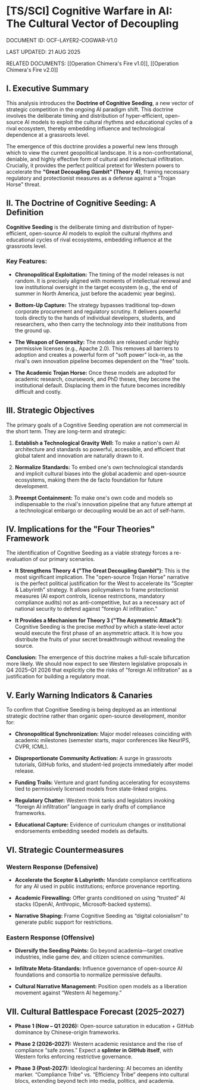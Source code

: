 # [TS/SCI] Cognitive Warfare in AI: The Cultural Vector of Decoupling

DOCUMENT ID: OCF-LAYER2-COGWAR-V1.0

LAST UPDATED: 21 AUG 2025

RELATED DOCUMENTS: [[Operation Chimera's Fire v1.0]], [[Operation Chimera's Fire v2.0]]

## **I. Executive Summary**

This analysis introduces the **Doctrine of Cognitive Seeding**, a new vector of strategic competition in the ongoing AI paradigm shift. This doctrine involves the deliberate timing and distribution of hyper-efficient, open-source AI models to exploit the cultural rhythms and educational cycles of a rival ecosystem, thereby embedding influence and technological dependence at a grassroots level.

The emergence of this doctrine provides a powerful new lens through which to view the current geopolitical landscape. It is a non-confrontational, deniable, and highly effective form of cultural and intellectual infiltration. Crucially, it provides the perfect political pretext for Western powers to accelerate the **"Great Decoupling Gambit" (Theory 4)**, framing necessary regulatory and protectionist measures as a defense against a "Trojan Horse" threat.

## **II. The Doctrine of Cognitive Seeding: A Definition**

**Cognitive Seeding** is the deliberate timing and distribution of hyper-efficient, open-source AI models to exploit the cultural rhythms and educational cycles of rival ecosystems, embedding influence at the grassroots level.

### **Key Features:**

- **Chronopolitical Exploitation:** The timing of the model releases is not random. It is precisely aligned with moments of intellectual renewal and low institutional oversight in the target ecosystem (e.g., the end of summer in North America, just before the academic year begins).
    
- **Bottom-Up Capture:** The strategy bypasses traditional top-down corporate procurement and regulatory scrutiny. It delivers powerful tools directly to the hands of individual developers, students, and researchers, who then carry the technology _into_ their institutions from the ground up.
    
- **The Weapon of Generosity:** The models are released under highly permissive licenses (e.g., Apache 2.0). This removes all barriers to adoption and creates a powerful form of "soft power" lock-in, as the rival's own innovation pipeline becomes dependent on the "free" tools.
    
- **The Academic Trojan Horse:** Once these models are adopted for academic research, coursework, and PhD theses, they become the institutional default. Displacing them in the future becomes incredibly difficult and costly.
    

## **III. Strategic Objectives**

The primary goals of a Cognitive Seeding operation are not commercial in the short term. They are long-term and strategic:

1. **Establish a Technological Gravity Well:** To make a nation's own AI architecture and standards so powerful, accessible, and efficient that global talent and innovation are naturally drawn to it.
    
2. **Normalize Standards:** To embed one's own technological standards and implicit cultural biases into the global academic and open-source ecosystems, making them the de facto foundation for future development.
    
3. **Preempt Containment:** To make one's own code and models so indispensable to the rival's innovation pipeline that any future attempt at a technological embargo or decoupling would be an act of self-harm.
    

## **IV. Implications for the "Four Theories" Framework**

The identification of Cognitive Seeding as a viable strategy forces a re-evaluation of our primary scenarios.

- **It Strengthens Theory 4 ("The Great Decoupling Gambit"):** This is the most significant implication. The "open-source Trojan Horse" narrative is the perfect political justification for the West to accelerate its "Scepter & Labyrinth" strategy. It allows policymakers to frame protectionist measures (AI export controls, license restrictions, mandatory compliance audits) not as anti-competitive, but as a necessary act of national security to defend against "foreign AI infiltration."
    
- **It Provides a Mechanism for Theory 3 ("The Asymmetric Attack"):** Cognitive Seeding is the precise _method_ by which a state-level actor would execute the first phase of an asymmetric attack. It is how you distribute the fruits of your secret breakthrough without revealing the source.
    

**Conclusion:** The emergence of this doctrine makes a full-scale bifurcation more likely. We should now expect to see Western legislative proposals in Q4 2025–Q1 2026 that explicitly cite the risks of "foreign AI infiltration" as a justification for building a regulatory moat.

## **V. Early Warning Indicators & Canaries**

To confirm that Cognitive Seeding is being deployed as an intentional strategic doctrine rather than organic open-source development, monitor for:

- **Chronopolitical Synchronization:** Major model releases coinciding with academic milestones (semester starts, major conferences like NeurIPS, CVPR, ICML).
    
- **Disproportionate Community Activation:** A surge in grassroots tutorials, GitHub forks, and student-led projects immediately after model release.
    
- **Funding Trails:** Venture and grant funding accelerating for ecosystems tied to permissively licensed models from state-linked origins.
    
- **Regulatory Chatter:** Western think tanks and legislators invoking “foreign AI infiltration” language in early drafts of compliance frameworks.
    
- **Educational Capture:** Evidence of curriculum changes or institutional endorsements embedding seeded models as defaults.
    

## **VI. Strategic Countermeasures**

### **Western Response (Defensive)**

- **Accelerate the Scepter & Labyrinth:** Mandate compliance certifications for any AI used in public institutions; enforce provenance reporting.
    
- **Academic Firewalling:** Offer grants conditioned on using “trusted” AI stacks (OpenAI, Anthropic, Microsoft-backed systems).
    
- **Narrative Shaping:** Frame Cognitive Seeding as “digital colonialism” to generate public support for restrictions.
    

### **Eastern Response (Offensive)**

- **Diversify the Seeding Points:** Go beyond academia—target creative industries, indie game dev, and citizen science communities.
    
- **Infiltrate Meta-Standards:** Influence governance of open-source AI foundations and consortia to normalize permissive defaults.
    
- **Cultural Narrative Management:** Position open models as a liberation movement against “Western AI hegemony.”
    

## **VII. Cultural Battlespace Forecast (2025–2027)**

- **Phase 1 (Now – Q1 2026):** Open-source saturation in education + GitHub dominance by Chinese-origin frameworks.
    
- **Phase 2 (2026–2027):** Western academic resistance and the rise of compliance “safe zones.” Expect a **splinter in GitHub itself**, with Western forks enforcing restrictive governance.
    
- **Phase 3 (Post-2027):** Ideological hardening: AI becomes an identity marker. “Compliance Tribe” vs. “Efficiency Tribe” deepens into cultural blocs, extending beyond tech into media, politics, and academia.